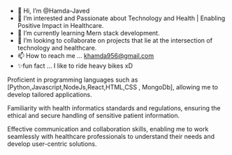 - 👋 Hi, I’m @Hamda-Javed
- 👀 I’m interested and Passionate about Technology and Health | Enabling Positive Impact in Healthcare.
- 🌱 I’m currently learning Mern stack development.
- 💞️ I’m looking to collaborate on projects that lie at the intersection of technology and healthcare.
- 📫 How to reach me ... khamda956@gmail.com
- ✨fun fact ... I like to ride heavy bikes xD

Proficient in programming languages such as [Python,Javascript,NodeJs,React,HTML,CSS , MongoDb], allowing me to develop tailored applications.

Familiarity with health informatics standards and regulations, ensuring the ethical and secure handling of sensitive patient information.

Effective communication and collaboration skills, enabling me to work seamlessly with healthcare professionals to understand their needs and develop user-centric solutions.

